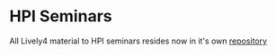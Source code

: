 # HPI Seminars

All Lively4 material to HPI seminars resides now in it's own [repository](https://lively-kernel.org/lively4/lively4-seminars/index.md)


